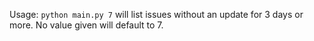 Usage: `python main.py 7` will list issues without an update for 3 days or more. No value given will default to 7.